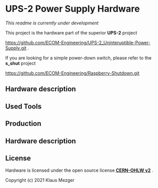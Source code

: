 # UPS-2 Power Supply Hardware

*This readme is currently under development*



This project is the hardware part of the superior **UPS-2** project 

https://github.com/ECOM-Engineering/UPS-2_Uninteruptible-Power-Supply.git .

If you are looking for a simple power-down switch, please refer to the  **s_shut** project 

https://github.com/ECOM-Engineering/Raspberry-Shutdown.git



## Hardware description





## Used Tools



## Production



## Hardware description



## License

Hardware is licensed under the open source license  [**CERN-OHLW v2**](https://github.com/ECOM-Engineering/UPS-2_PowerSupply_HW/blob/main/doc/cern_ohl_w_v2.pdf) .

Copyright (c) 2021 Klaus Mezger 

